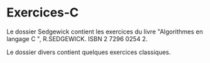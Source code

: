 # Exercices-C

Le dossier Sedgewick contient les exercices du livre "Algorithmes en langage C ", R.SEDGEWICK.
ISBN 2 7296 0254 2.

Le dossier divers contient quelques exercices classiques.
